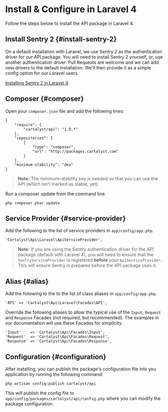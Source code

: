 # Install & Configure in Laravel 4

Follow the steps below to install the API package in Laravel 4.

## Install Sentry 2 {#install-sentry-2}

On a default installation with Laravel, we use Sentry 2 as the authentication driver for our API package. You will need to install Sentry 2 yourself, or, use another authentication driver. Pull Requests are welcome and we can add new drivers to the default installation. We'll then provide it as a simple config option for our Laravel users.

[Installing Sentry 2 in Laravel 4](http://cartalyst.com/manual/sentry/installation/laravel-4)

## Composer {#composer}

Open your `composer.json` file and add the following lines:

	{
		"require": {
			"cartalyst/api": "1.0.*"
		},
		"repositories": [
			{
				"type": "composer",
				"url": "http://packages.cartalyst.com"
			}
		],
		"minimum-stability": "dev"
	}

> **Note:** The minimum-stability key is needed so that you can use the API (which isn't marked as stable, yet).

Run a composer update from the command line.

	php composer.phar update

## Service Provider {#service-provider}

Add the following to the list of service providers in `app/config/app.php`.

	'Cartalyst\Api\Laravel\ApiServiceProvider',

> **Note:** If you are using the Sentry authentication driver for the API package (default with Laravel 4), you will need to ensure that the `SentryServiceProvider` is registered **before** your `ApiServiceProvider`. This will ensure Sentry is prepared before the API package uses it.

## Alias {#alias}

Add the following to the to the list of class aliases in `app/config/app.php`.

	'API' => 'Cartalyst\Api\Laravel\Facades\API',

Override the following aliases to allow the typical use of the `Input`, `Request` and `Response` Facades (not required, but recommended). The examples in our documentation will use these Facades for simplicity.

	'Input'    => 'Cartalyst\Api\Facades\Input',
	'Request'  => 'Cartalyst\Api\Facades\Request',
	'Response' => 'Cartalyst\Api\Facades\Response',

## Configuration {#configuration}

After installing, you can publish the package's configuration file into you application by running the following command:

	php artisan config:publish cartalyst/api

This will publish the config file to `app/config/packages/cartalyst/api/config.php` where you can modify the package configuration.
